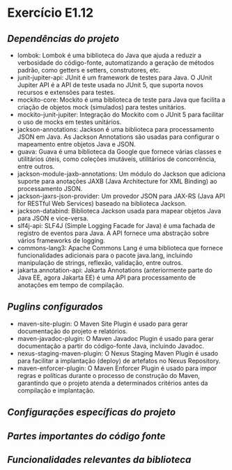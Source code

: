 # Exercício E1.12

## *Dependências do projeto*

* lombok: Lombok é uma biblioteca do Java que ajuda a reduzir a verbosidade do código-fonte, automatizando a geração de métodos padrão, como getters e setters, construtores, etc.
* junit-jupiter-api: JUnit é um framework de testes para Java. O JUnit Jupiter API é a API de teste usada no JUnit 5, que suporta novos recursos e extensões para testes.
* mockito-core: Mockito é uma biblioteca de teste para Java que facilita a criação de objetos mock (simulados) para testes unitários.
* mockito-junit-jupiter: Integração do Mockito com o JUnit 5 para facilitar o uso de mocks em testes unitários.
* jackson-annotations: Jackson é uma biblioteca para processamento JSON em Java. As Jackson Annotations são usadas para configurar o mapeamento entre objetos Java e JSON.
* guava: Guava é uma biblioteca da Google que fornece várias classes e utilitários úteis, como coleções imutáveis, utilitários de concorrência, entre outros.
* jackson-module-jaxb-annotations: Um módulo do Jackson que adiciona suporte para anotações JAXB (Java Architecture for XML Binding) ao processamento JSON.
* jackson-jaxrs-json-provider: Um provedor JSON para JAX-RS (Java API for RESTful Web Services) baseado na biblioteca Jackson.
* jackson-databind: Biblioteca Jackson usada para mapear objetos Java para JSON e vice-versa.
* slf4j-api: SLF4J (Simple Logging Facade for Java) é uma fachada de registro de eventos para Java. A API fornece uma abstração sobre vários frameworks de logging.
* commons-lang3: Apache Commons Lang é uma biblioteca que fornece funcionalidades adicionais para o pacote java.lang, incluindo manipulação de strings, reflexão, validação, entre outros.
* jakarta.annotation-api: Jakarta Annotations (anteriormente parte do Java EE, agora Jakarta EE) é uma API para processamento de anotações em tempo de compilação.


## *Puglins configurados*

* maven-site-plugin: O Maven Site Plugin é usado para gerar documentação do projeto e relatórios.
* maven-javadoc-plugin: O Maven Javadoc Plugin é usado para gerar documentação a partir do código-fonte Java, incluindo Javadoc.
* nexus-staging-maven-plugin: O Nexus Staging Maven Plugin é usado para facilitar a implantação (deploy) de artefatos no Nexus Repository.
* maven-enforcer-plugin: O Maven Enforcer Plugin é usado para impor regras e políticas durante o processo de construção do Maven, garantindo que o projeto atenda a determinados critérios antes da compilação e implantação.

## *Configurações específicas do projeto*

## *Partes importantes do código fonte*

## *Funcionalidades relevantes da biblioteca*
